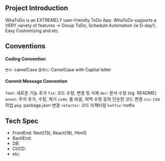 ## Project Introduction

WhaToDo is an EXTREMELY user-friendly ToDo App.
WhaToDo supports a VERY variety of features
-> Group ToDo, Schedule Automation (w D-day!), Easy Customizing and etc.

## Conventions

#### Coding Convention

`변수`: camelCase
`클래스`: CamelCase with Capital letter

#### Commit Message Convention

`feat`: 새로운 기능 추가
`fix`: 코드 수정, 변경 및 삭제
`doc`: 문서 수정 (eg. README)
`annot`: 주석 추가, 수정, 제거
`code`: 줄 바꿈, 여백 수정 등의 단순한 코드 변경
`css`: css 작업
`pkg`: package.json 변경
`refactor`: 코드 리팩터링
`hotfix`: hotfix

## Tech Spec

- FrontEnd: Next(13), React(18), Html5
- BackEnd:
- DB:
- CI/CD:
- etc:
